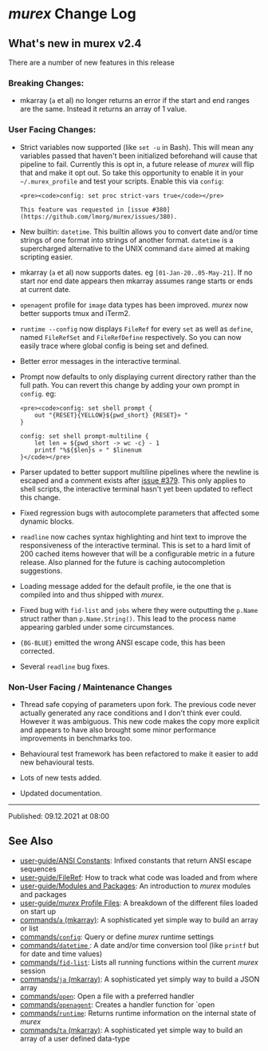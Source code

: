 # _murex_ Change Log

## What's new in murex v2.4

There are a number of new features in this release

### Breaking Changes:

* mkarray (`a` et al) no longer returns an error if the start and end ranges
  are the same. Instead it returns an array of 1 value.

### User Facing Changes:

* Strict variables now supported (like `set -u` in Bash). This will mean any
  variables passed that haven't been initialized beforehand will cause that
  pipeline to fail. Currently this is opt in, a future release of _murex_ will
  flip that and make it opt out. So take this opportunity to enable it in your
  `~/.murex_profile` and test your scripts. Enable this via `config`:

      <pre><code>config: set proc strict-vars true</code></pre>

      This feature was requested in [issue #380](https://github.com/lmorg/murex/issues/380).

* New builtin: `datetime`. This builtin allows you to convert date and/or time
  strings of one format into strings of another format. `datetime` is a
  supercharged alternative to the UNIX command `date` aimed at making scripting
  easier.

* mkarray (`a` et al) now supports dates. eg `[01-Jan-20..05-May-21]`. If no
  start nor end date appears then mkarray assumes range starts or ends at
  current date.

* `openagent` profile for `image` data types has been improved. _murex_ now
  better supports tmux and iTerm2.

* `runtime --config` now displays `FileRef` for every `set` as well as `define`,
  named `FileRefSet` and `FileRefDefine` respectively. So you can now easily
  trace where global config is being set and defined.
   
* Better error messages in the interactive terminal.

* Prompt now defaults to only displaying current directory rather than the full
  path. You can revert this change by adding your own prompt in `config`. eg:

      <pre><code>config: set shell prompt {
          out "{RESET}{YELLOW}${pwd_short} {RESET}» "
      }

      config: set shell prompt-multiline {
          let len = ${pwd_short -> wc -c} - 1
          printf "%${$len}s » " $linenum
      }</code></pre>

* Parser updated to better support multiline pipelines where the newline is
  escaped and a comment exists after [issue #379](https://github.com/lmorg/murex/issues/379).
  This only applies to shell scripts, the interactive terminal hasn't yet been
  updated to reflect this change.

* Fixed regression bugs with autocomplete parameters that affected some dynamic
  blocks.

* `readline` now caches syntax highlighting and hint text to improve the
  responsiveness of the interactive terminal. This is set to a hard limit of
  200 cached items however that will be a configurable metric in a future
  release. Also planned for the future is caching autocompletion suggestions.

* Loading message added for the default profile, ie the one that is compiled
  into and thus shipped with _murex_.

* Fixed bug with `fid-list` and `jobs` where they were outputting the `p.Name`
  struct rather than `p.Name.String()`. This lead to the process name appearing
  garbled under some circumstances.

* `{BG-BLUE}` emitted the wrong ANSI escape code, this has been corrected.

* Several `readline` bug fixes.

### Non-User Facing / Maintenance Changes

* Thread safe copying of parameters upon fork. The previous code never actually
  generated any race conditions and I don't think ever could. However it was
  ambiguous. This new code makes the copy more explicit and appears to have
  also brought some minor performance improvements in benchmarks too.

* Behavioural test framework has been refactored to make it easier to add new
  behavioural tests.

* Lots of new tests added.

* Updated documentation.

<hr>

Published: 09.12.2021 at 08:00

## See Also

* [user-guide/ANSI Constants](../user-guide/ansi.md):
  Infixed constants that return ANSI escape sequences
* [user-guide/FileRef](../user-guide/fileref.md):
  How to track what code was loaded and from where
* [user-guide/Modules and Packages](../user-guide/modules.md):
  An introduction to _murex_ modules and packages
* [user-guide/_murex_ Profile Files](../user-guide/profile.md):
  A breakdown of the different files loaded on start up
* [commands/`a` (mkarray)](../commands/a.md):
  A sophisticated yet simple way to build an array or list
* [commands/`config`](../commands/config.md):
  Query or define _murex_ runtime settings
* [commands/`datetime` ](../commands/datetime.md):
  A date and/or time conversion tool (like `printf` but for date and time values)
* [commands/`fid-list`](../commands/fid-list.md):
  Lists all running functions within the current _murex_ session
* [commands/`ja` (mkarray)](../commands/ja.md):
  A sophisticated yet simply way to build a JSON array
* [commands/`open`](../commands/open.md):
  Open a file with a preferred handler
* [commands/`openagent`](../commands/openagent.md):
  Creates a handler function for `open
* [commands/`runtime`](../commands/runtime.md):
  Returns runtime information on the internal state of _murex_
* [commands/`ta` (mkarray)](../commands/ta.md):
  A sophisticated yet simple way to build an array of a user defined data-type